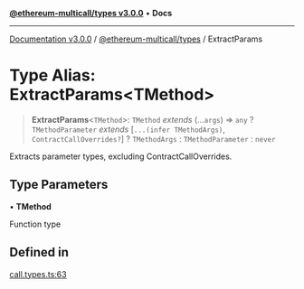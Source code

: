 [**@ethereum-multicall/types v3.0.0**](../README.md) • **Docs**

***

[Documentation v3.0.0](../../../packages.md) / [@ethereum-multicall/types](../README.md) / ExtractParams

# Type Alias: ExtractParams\<TMethod\>

> **ExtractParams**\<`TMethod`\>: `TMethod` *extends* (...`args`) => `any` ? `TMethodParameter` *extends* [`...(infer TMethodArgs)`, `ContractCallOverrides?`] ? `TMethodArgs` : `TMethodParameter` : `never`

Extracts parameter types, excluding ContractCallOverrides.

## Type Parameters

• **TMethod**

Function type

## Defined in

[call.types.ts:63](https://github.com/niZmosis/ethereum-multicall/blob/759805f36c7ddb05e5fad0eb8478dcf22871af59/packages/types/src/call.types.ts#L63)
